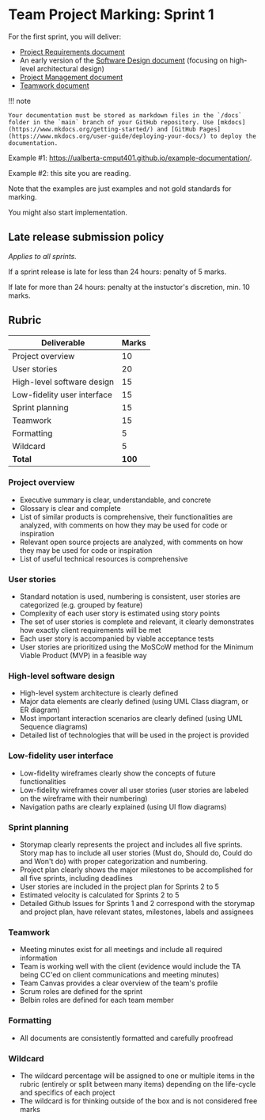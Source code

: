 # Team Project Marking: Sprint 1

For the first sprint, you will deliver:

* [Project Requirements document](https://ualberta-cmput401.github.io/course-docs/project-expectations/#project-requirements) 
* An early version of the [Software Design document](https://ualberta-cmput401.github.io/course-docs/project-expectations/#software-design) (focusing on high-level architectural design)
* [Project Management document](https://ualberta-cmput401.github.io/course-docs/project-expectations/#project-management)
* [Teamwork document](https://ualberta-cmput401.github.io/course-docs/project-expectations/#teamwork)

!!! note

    Your documentation must be stored as markdown files in the `/docs` folder in the `main` branch of your GitHub repository. Use [mkdocs](https://www.mkdocs.org/getting-started/) and [GitHub Pages](https://www.mkdocs.org/user-guide/deploying-your-docs/) to deploy the documentation.
    
Example #1: <https://ualberta-cmput401.github.io/example-documentation/>.

Example #2: this site you are reading.

Note that the examples are just examples and not gold standards for marking.

You might also start implementation.

## Late release submission policy

_Applies to all sprints._

If a sprint release is late for less than 24 hours: penalty of 5 marks.

If late for more than 24 hours: penalty at the instuctor's discretion, min. 10 marks.

## Rubric

| Deliverable                 | Marks   |
| --------------------------- | ------- |
| Project overview            | 10      |
| User stories                | 20      |
| High-level software design  | 15      |
| Low-fidelity user interface | 15      |
| Sprint planning             | 15      |
| Teamwork                    | 15      |
| Formatting                  | 5       |
| Wildcard                    | 5       |
| **Total**                   | **100** |

### Project overview

* Executive summary is clear, understandable, and concrete
* Glossary is clear and complete
* List of similar products is comprehensive, their functionalities are analyzed, with comments on how they may be used for code or inspiration
* Relevant open source projects are analyzed, with comments on how they may be used for code or inspiration
* List of useful technical resources is comprehensive

### User stories

* Standard notation is used, numbering is consistent, user stories are categorized (e.g. grouped by feature)
* Complexity of each user story is estimated using story points
* The set of user stories is complete and relevant, it clearly demonstrates how exactly client requirements will be met
* Each user story is accompanied by viable acceptance tests
* User stories are prioritized using the MoSCoW method for the Minimum Viable Product (MVP) in a feasible way

### High-level software design

* High-level system architecture is clearly defined
* Major data elements are clearly defined (using UML Class diagram, or ER diagram)
* Most important interaction scenarios are clearly defined (using UML Sequence diagrams)
* Detailed list of technologies that will be used in the project is provided

### Low-fidelity user interface

* Low-fidelity wireframes clearly show the concepts of future functionalities
* Low-fidelity wireframes cover all user stories (user stories are labeled on the wireframe with their numbering)
* Navigation paths are clearly explained (using UI flow diagrams)

### Sprint planning

* Storymap clearly represents the project and includes all five sprints. Story map has to include all user stories (Must do, Should do, Could do and Won't do) with proper categorization and numbering.
* Project plan clearly shows the major milestones to be accomplished for all five sprints, including deadlines
* User stories are included in the project plan for Sprints 2 to 5
* Estimated velocity is calculated for Sprints 2 to 5
* Detailed Github Issues for Sprints 1 and 2 correspond with the storymap and project plan, have relevant states, milestones, labels and assignees

### Teamwork

* Meeting minutes exist for all meetings and include all required information
* Team is working well with the client (evidence would include the TA being CC'ed on client communications and meeting minutes)
* Team Canvas provides a clear overview of the team's profile
* Scrum roles are defined for the sprint
* Belbin roles are defined for each team member

### Formatting

* All documents are consistently formatted and carefully proofread

### Wildcard

* The wildcard percentage will be assigned to one or multiple items in the rubric (entirely or split between many items) depending on the life-cycle and specifics of each project
* The wildcard is for thinking outside of the box and is not considered free marks

